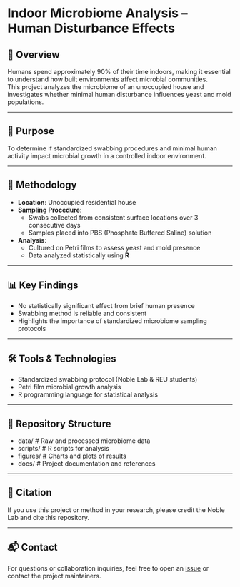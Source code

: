 # Indoor Microbiome Analysis – Human Disturbance Effects

## 🧬 Overview

Humans spend approximately 90% of their time indoors, making it essential to understand how built environments affect microbial communities.  
This project analyzes the microbiome of an unoccupied house and investigates whether minimal human disturbance influences yeast and mold populations.

---

## 🎯 Purpose

To determine if standardized swabbing procedures and minimal human activity impact microbial growth in a controlled indoor environment.

---

## 🔬 Methodology

- **Location**: Unoccupied residential house  
- **Sampling Procedure**:
  - Swabs collected from consistent surface locations over 3 consecutive days
  - Samples placed into PBS (Phosphate Buffered Saline) solution
- **Analysis**:
  - Cultured on Petri films to assess yeast and mold presence
  - Data analyzed statistically using **R**

---

## 📊 Key Findings

- No statistically significant effect from brief human presence
- Swabbing method is reliable and consistent
- Highlights the importance of standardized microbiome sampling protocols

---

## 🛠️ Tools & Technologies

- Standardized swabbing protocol (Noble Lab & REU students)
- Petri film microbial growth analysis
- R programming language for statistical analysis

---

## 📁 Repository Structure
- data/ # Raw and processed microbiome data
- scripts/ # R scripts for analysis
- figures/ # Charts and plots of results
- docs/ # Project documentation and references

---

## 📌 Citation

If you use this project or method in your research, please credit the Noble Lab and cite this repository.

---

## 📬 Contact

For questions or collaboration inquiries, feel free to open an [issue](https://github.com/yourusername/your-repo/issues) or contact the project maintainers.


